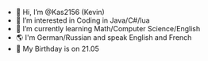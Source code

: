 - 👋 Hi, I’m @Kas2156 (Kevin)
- 👀 I’m interested in Coding in Java/C#/lua
- 🌱 I’m currently learning Math/Computer Science/English
- 🌎 I'm German/Russian and speak English and French
- 🎉 My Birthday is on 21.05

<!---
Kas2156/Kas2156 is a ✨ special ✨ repository because its `README.md` (this file) appears on your GitHub profile.
You can click the Preview link to take a look at your changes.
--->
